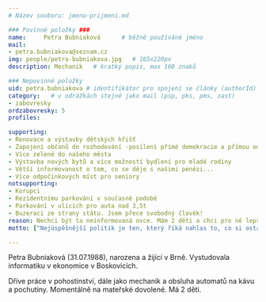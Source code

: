 ```yaml
---
# Název souboru: jmeno-prijmeni.md

### Povinné položky ###
name:     Petra Bubniaková  	# běžně používáné jméno
mail:
- petra.bubniakova@seznam.cz
img: people/petra-bubniakova.jpg   # 165x220px
description: Mechanik 	# kratký popis, max 160 znaků

### Nepovinné položky
uid: petra.bubniakova # identifikátor pro spojení se články (authorId)
category: 	# v odrážkách stejně jako mail (psp, pks, pms, zast)
- zabovresky
ordzabovresky: 5
profiles:

supporting:
- Renovace a výstavby dětských hřišť
- Zapojení občanů do rozhodování -posílení přímé demokracie a přímou odpovědnost politiků
- Více zeleně do našeho města
- Výstavba nových bytů a více možností bydlení pro mladé rodiny
- Větší informovanost o tom, co se děje s našimi penězi...
- Více odpočinkových míst pro seniory
notsupporting:
- Korupci
- Rezidentnímu parkování v současné podobě
- Parkování v ulicích pro auta nad 3,5t
- Buzeraci ze strany státu. Jsem přece svobodný člověk!
reason: Nechci být ta neinformovaná ovce. Mám 2 děti a chci pro ně lepší budoucnost. Štve mě, že pokud člověk nemá "obálky" nebo známého na oněch místech, je pak situace neřešitelná nebo dost těžká. Vadí mi, že byt, který je sociální, dostane nějaká dcera známého od známého,Kandiduji, abych bojovala za to, aby se náš domov, naše město, kde budou žít naše děti, se neproměnilo v jeden šedý beton. Chci více zeleně, více stromů.Nechci potkávat na ulici uhynulá zvířata, která se ve vedrech neměla ani kam schovat nebo se někde napít.Nebuďme lhostejní ke svému okolí.
motto: ["Nejúspěšnější politik je ten, který říká nahlas to, co si ostatní jen myslí.", "Theodore Roosevelt"]

---
```


Petra Bubniaková (31.07.1988), narozena a žijící v Brně. Vystudovala informatiku v ekonomice v Boskovicích.

Dříve práce v pohostinství, dále jako mechanik a obsluha automatů na kávu a pochutiny. Momentálně na mateřské dovolené. Má 2 děti.
